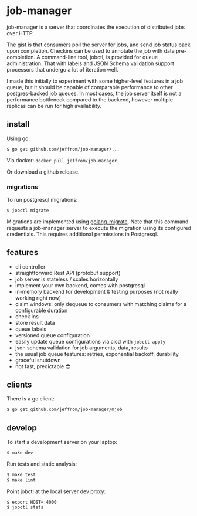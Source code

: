 # job-manager

job-manager is a server that coordinates the execution of distributed jobs over HTTP.

The gist is that consumers poll the server for jobs, and send job status back upon completion. Checkins can be used to annotate the job with data pre-completion. A command-line tool, jobctl, is provided for queue administration. That with labels and JSON Schema validation support processors that undergo a lot of iteration well.

I made this initially to experiment with some higher-level features in a job queue, but it should be capable of comparable performance to other postgres-backed job queues. In most cases, the job server itself is not a performance bottleneck compared to the backend, however multiple replicas can be run for high availability.

## install

Using go:

```bash
$ go get github.com/jeffrom/job-manager/...
```

Via docker: `docker pull jeffrom/job-manager`

Or download a github release.

### migrations

To run postgresql migrations:

```sh
$ jobctl migrate
```

Migrations are implemented using [golang-migrate](https://github.com/golang-migrate/migrate). Note that this command requests a job-manager server to execute the migration using its configured credentials. This requires additional permissions in Postgresql.

## features

* cli controller
* straightforward Rest API (protobuf support)
* job server is stateless / scales horizontally
* implement your own backend, comes with postgresql
* in-memory backend for development & testing purposes (not really working right now)
* claim windows: only dequeue to consumers with matching claims for a configurable duration
* check ins
* store result data
* queue labels
* versioned queue configuration
* easily update queue configurations via cicd with `jobctl apply`
* json schema validation for job arguments, data, results
* the usual job queue features: retries, exponential backoff, durability
* graceful shutdown
* not fast, predictable 😎

## clients

There is a go client:

```bash
$ go get github.com/jeffrom/job-manager/mjob
```

## develop

To start a development server on your laptop:

```bash
$ make dev
```

Run tests and static analysis:

```bash
$ make test
$ make lint
```

Point jobctl at the local server dev proxy:

```
$ export HOST=:4000
$ jobctl stats
```
